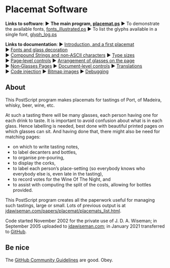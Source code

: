 # Placemat Software

**Links to software**: &#9654;&#xFE0E;&nbsp;**The main program, [placemat.ps](PostScript/placemat.ps?raw=1)** 
&#9654;&#xFE0E;&nbsp;To demonstrate the available fonts, [fonts_illustrated.ps](PostScript/fonts_illustrated.ps?raw=1) 
&#9654;&#xFE0E;&nbsp;To list the glyphs available in a single font, [glyph_log.ps](PostScript/glyph_log.ps?raw=1)

**Links to documentation**: 
&#9654;&#xFE0E;&nbsp;[Introduction,&nbsp;and&nbsp;a&nbsp;first&nbsp;placemat](Documentation/introduction_first_placemat.md) 
&#9654;&#xFE0E;&nbsp;[Fonts&nbsp;and&nbsp;glass&nbsp;decoration](Documentation/fonts_glasses_decoration.md) 
&#9654;&#xFE0E;&nbsp;[Compound&nbsp;Strings&nbsp;and&nbsp;non&#8209;ASCII&nbsp;characters](Documentation/compound_strings_characters.md) 
&#9654;&#xFE0E;&nbsp;[Type&nbsp;sizes](Documentation/type_sizes.md) 
&#9654;&#xFE0E;&nbsp;[Page&#8209;level&nbsp;controls](Documentation/page_level.md) 
&#9654;&#xFE0E;&nbsp;[Arrangement&nbsp;of&nbsp;glasses&nbsp;on&nbsp;the&nbsp;page](Documentation/PackingStyles.md) 
&#9654;&#xFE0E;&nbsp;[Non&#8209;Glasses&nbsp;Pages](Documentation/not_glasses.md) 
&#9654;&#xFE0E;&nbsp;[Document&#8209;level&nbsp;controls](Documentation/document.md) 
&#9654;&#xFE0E;&nbsp;[Translations](Documentation/translations.md) 
&#9654;&#xFE0E;&nbsp;[Code&nbsp;injection](Documentation/code_injection.md) 
&#9654;&#xFE0E;&nbsp;[Bitmap&nbsp;images](Documentation/bitmap_images.md) 
&#9654;&#xFE0E;&nbsp;[Debugging](Documentation/debugging.md)


## About

This PostScript program makes placemats for tastings of Port, of Madeira, whisky, beer, wine, etc.

At such a tasting there will be many glasses, each person having one for each drink to taste. 
It is important to avoid confusion about what is in each glass. 
Hence labelling is needed, best done with beautiful printed pages on which glasses can sit. 
And having done that, there might also be need for matching pages:  
* on which to write tasting notes,  
* to label decanters and bottles,  
* to organise pre-pouring,  
* to display the corks,  
* to label each person&rsquo;s place-setting (so everybody knows who everybody else is, even late in the tasting),  
* to record votes for the Wine Of The Night, and  
* to assist with computing the split of the costs, allowing for bottles provided.

This PostScript program creates all the paperwork useful for managing such tastings, large or small. 
Lots of previous output is at [jdawiseman.com/papers/placemat/placemats_list.html](http://www.jdawiseman.com/papers/placemat/placemats_list.html).

Code started November 2002 for the private use of J.&nbsp;D.&nbsp;A.&nbsp;Wiseman; 
in September 2005 uploaded to [jdawiseman.com](http://www.jdawiseman.com/); 
in January 2021 transferred to [GitHub](http://github.com/jdaw1/placemat).


## Be nice

The [GitHub Community Guidelines](http://docs.github.com/en/github/site-policy/github-community-guidelines) are good. Obey.
